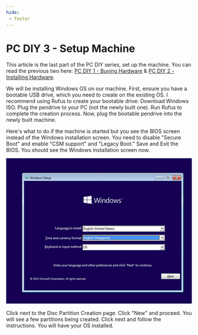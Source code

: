```yaml
---
hide:
 - footer
---
```

# PC DIY 3 - Setup Machine

This article is the last part of the PC DIY series, set up the machine. You can read the previous two here: [PC DIY 1 - Buying Hardware](blog/pc-diy-buying-hardware.md) & [PC DIY 2 - Installing Hardware](blog/pc-diy-installing-hardware.md).

We will be installing Windows OS on our machine. First, ensure you have a bootable USB drive, which you need to create on the existing OS. I recommend using Rufus to create your bootable drive:
Download Windows ISO.
Plug the pendrive to your PC (not the newly built one).
Run Rufus to complete the creation process.
Now, plug the bootable pendrive into the newly built machine.

Here's what to do if the machine is started but you see the BIOS screen instead of the Windows installation screen. You need to disable "Secure Boot" and enable "CSM support" and "Legacy Boot." Save and Exit the BIOS. You should see the Windows installation screen now. 

![Windows Installation Screen](pc-diy-3-img/win-install.jpeg)

Click next to the Disc Partition Creation page. Click "New" and proceed. You will see a few partitions being created. Click next and follow the instructions. You will have your OS installed.
